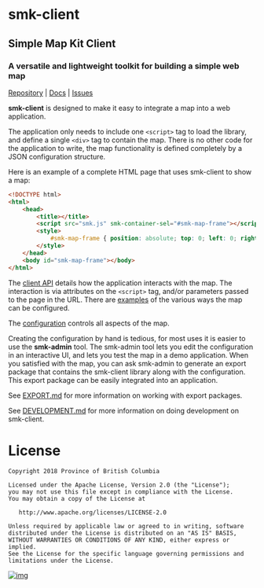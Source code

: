 # smk-client
## Simple Map Kit Client
### A versatile and lightweight toolkit for building a simple web map

[Repository](https://github.com/bcgov/smk-client)
|
[Docs](https://bcgov.github.io/smk-client/)
|
[Issues](https://github.com/bcgov/smk/issues)

**smk-client** is designed to make it easy to integrate a map into a web application.

The application only needs to include one `<script>` tag to load the library, and define a single `<div>` tag to contain the map.
There is no other code for the application to write, the map functionality is defined completely by a JSON configuration structure.

Here is an example of a complete HTML page that uses smk-client to show a map:

```html
<!DOCTYPE html>
<html>
    <head>
        <title></title>
        <script src="smk.js" smk-container-sel="#smk-map-frame"></script>
        <style>
            #smk-map-frame { position: absolute; top: 0; left: 0; right: 0; bottom: 0; margin: 0; padding: 0; }
        </style>
    </head>
    <body id="smk-map-frame"></body>
</html>
```

The [client API](https://bcgov.github.io/smk-client/SMK-Client-API) details how the application interacts with the map. 
The interaction is via attributes on the `<script>` tag, and/or parameters passed to the page in the URL.
There are [examples](https://bcgov.github.io/smk-client/SMK-Client-API-Examples) of the various ways the map can be configured.

The [configuration](https://bcgov.github.io/smk-client/SMK-Client-Configuration) controls all aspects of the map.

Creating the configuration by hand is tedious, for most uses it is easier to use the **smk-admin** tool.
The smk-admin tool lets you edit the configuration in an interactive UI, and lets you test the map in a demo application.
When you satisfied with the map, you can ask smk-admin to generate an export package that contains the smk-client library along with the configuration.
This export package can be easily integrated into an application.

See [EXPORT.md](EXPORT.md) for more information on working with export packages.

See [DEVELOPMENT.md](DEVELOPMENT.md) for more information on doing development on smk-client.

# License
```
Copyright 2018 Province of British Columbia

Licensed under the Apache License, Version 2.0 (the "License");
you may not use this file except in compliance with the License.
You may obtain a copy of the License at

   http://www.apache.org/licenses/LICENSE-2.0

Unless required by applicable law or agreed to in writing, software
distributed under the License is distributed on an "AS IS" BASIS,
WITHOUT WARRANTIES OR CONDITIONS OF ANY KIND, either express or implied.
See the License for the specific language governing permissions and
limitations under the License.
```

[![img](https://img.shields.io/badge/Lifecycle-Experimental-339999)](https://github.com/bcgov/repomountie/blob/master/doc/lifecycle-badges.md)
